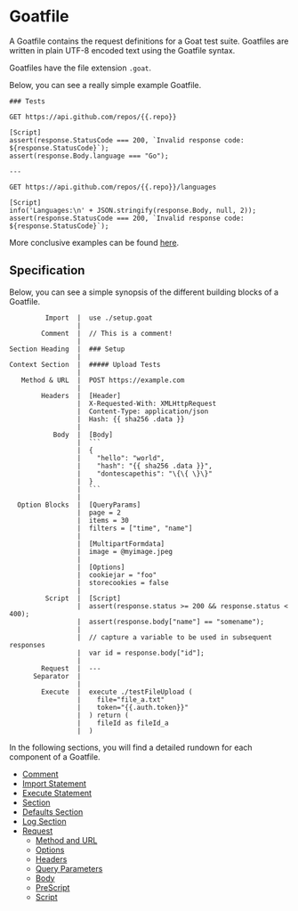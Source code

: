 # Goatfile

A Goatfile contains the request definitions for a Goat test suite. Goatfiles are written in plain 
UTF-8 encoded text using the Goatfile syntax.

Goatfiles have the file extension `.goat`.

Below, you can see a really simple example Goatfile.

```
### Tests

GET https://api.github.com/repos/{{.repo}}

[Script]
assert(response.StatusCode === 200, `Invalid response code: ${response.StatusCode}`);
assert(response.Body.language === "Go");

---

GET https://api.github.com/repos/{{.repo}}/languages

[Script]
info('Languages:\n' + JSON.stringify(response.Body, null, 2));
assert(response.StatusCode === 200, `Invalid response code: ${response.StatusCode}`);
```

More conclusive examples can be found [here](https://github.com/studio-b12/goat/tree/main/examples).

## Specification

Below, you can see a simple synopsis of the different building blocks of a Goatfile.

```
         Import  |  use ./setup.goat
                 |
        Comment  |  // This is a comment!
                 |
Section Heading  |  ### Setup
                 |
Context Section  |  ##### Upload Tests
                 |
   Method & URL  |  POST https://example.com
                 |  
        Headers  |  [Header]
                 |  X-Requested-With: XMLHttpRequest
                 |  Content-Type: application/json
                 |  Hash: {{ sha256 .data }}
                 |
           Body  |  [Body]
                 |  ```
                 |  {
                 |    "hello": "world",
                 |    "hash": "{{ sha256 .data }}",
                 |    "dontescapethis": "\{\{ \}\}"
                 |  }
                 |  ```
                 |
  Option Blocks  |  [QueryParams]
                 |  page = 2
                 |  items = 30
                 |  filters = ["time", "name"]
                 |
                 |  [MultipartFormdata]
                 |  image = @myimage.jpeg
                 |
                 |  [Options]
                 |  cookiejar = "foo"
                 |  storecookies = false
                 |
         Script  |  [Script]
                 |  assert(response.status >= 200 && response.status < 400);
                 |  assert(response.body["name"] == "somename");
                 |
                 |  // capture a variable to be used in subsequent responses
                 |  var id = response.body["id"];
                 |
        Request  |  ---
      Separator  |
                 |
        Execute  |  execute ./testFileUpload (
                 |    file="file_a.txt"
                 |    token="{{.auth.token}}"
                 |  ) return (
                 |    fileId as fileId_a
                 |  )
```

In the following sections, you will find a detailed rundown for each component of a Goatfile.

- [Comment](./comments.md)
- [Import Statement](./import-statement.md)
- [Execute Statement](./execute-statement.md)
- [Section](./sections.md)
- [Defaults Section](./defaults-section.md)
- [Log Section](./logsections.md)
- [Request](./requests/index.md)
  - [Method and URL](./requests/method-and-url.md)
  - [Options](./requests/options.md)
  - [Headers](./requests/header.md)
  - [Query Parameters](./requests/query-params.md)
  - [Body](./requests/body.md)
  - [PreScript](./requests/prescript.md)
  - [Script](./requests/script.md)
